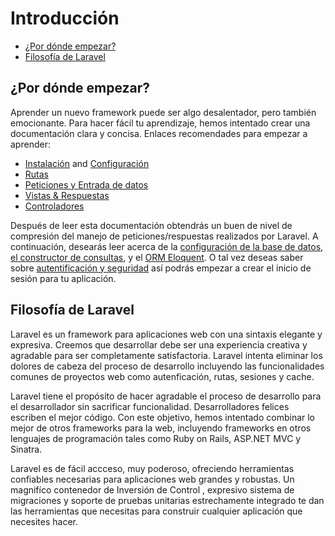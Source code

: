 # Introducción

- [¿Por dónde empezar?](#where-to-start)
- [Filosofía de Laravel](#laravel-philosophy)

<a name="where-to-start"></a>
## ¿Por dónde empezar?

Aprender un nuevo framework puede ser algo desalentador, pero también emocionante. Para hacer fácil tu aprendizaje, hemos intentado crear una documentación clara y concisa.
Enlaces recomendades para empezar a aprender:
- [Instalación](/docs/installation) and [Configuración](/docs/configuration)
- [Rutas](/docs/routing)
- [Peticiones y Entrada de datos](/docs/requests)
- [Vistas & Respuestas](/docs/responses)
- [Controladores](/docs/controllers)

Después de leer esta documentación obtendrás un buen de nivel de compresión del manejo de peticiones/respuestas realizados por Laravel. A continuación, desearás leer acerca de la [configuración de la base de datos](/docs/database), [el constructor de consultas](/docs/queries), y el [ORM Eloquent](/docs/eloquent). O tal vez deseas saber sobre [autentificación y seguridad](/docs/security) así podrás empezar a crear el inicio de sesión para tu aplicación.

<a name="laravel-philosophy"></a>
## Filosofía de Laravel

Laravel es un framework para aplicaciones web con una sintaxis elegante y expresiva. Creemos que desarrollar debe ser una experiencia creativa y agradable para ser completamente satisfactoria. Laravel intenta eliminar los dolores de cabeza del proceso de desarrollo incluyendo las funcionalidades comunes de proyectos web como autenficación, rutas, sesiones y cache.

Laravel tiene el propósito de hacer agradable el proceso de desarrollo para el desarrollador sin sacrificar funcionalidad. Desarrolladores felices escriben el mejor código. Con este objetivo, hemos intentado combinar lo mejor de otros frameworks para la web, incluyendo frameworks en otros lenguajes de programación tales como Ruby on Rails, ASP.NET MVC y Sinatra.

Laravel es de fácil accceso, muy poderoso, ofreciendo herramientas confiables necesarias para aplicaciones web grandes y robustas. Un magnifíco contenedor de Inversión de Control <!-- TODO: Referencia Wikipedia -->, expresivo sistema de migraciones y soporte de pruebas unitarias estrechamente integrado te dan las herramientas que necesitas para construir cualquier aplicación que necesites hacer.